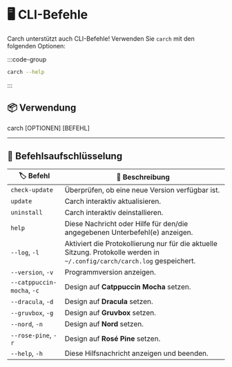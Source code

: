 # 🖥️ CLI-Befehle  

Carch unterstützt auch CLI-Befehle! Verwenden Sie `carch` mit den folgenden Optionen:  

:::code-group

```sh [⚙️ CLI]
carch --help
```

:::

## 📦 Verwendung

carch [OPTIONEN] [BEFEHL]

---

## 🔧 Befehlsaufschlüsselung

| 🏷️ Befehl                  | 📄 Beschreibung                                                                                   |
|----------------------------|---------------------------------------------------------------------------------------------------|
| `check-update`             | Überprüfen, ob eine neue Version verfügbar ist.                                                              |
| `update`                   | Carch interaktiv aktualisieren.                                                                       |
| `uninstall`                | Carch interaktiv deinstallieren.                                                                    |
| `help`                     | Diese Nachricht oder Hilfe für den/die angegebenen Unterbefehl(e) anzeigen.                                           |
| `--log`, `-l`              | Aktiviert die Protokollierung nur für die aktuelle Sitzung. Protokolle werden in `~/.config/carch/carch.log` gespeichert.       |
| `--version`, `-v`          | Programmversion anzeigen.                                                                         |
| `--catppuccin-mocha`, `-c` | Design auf **Catppuccin Mocha** setzen.                                                            |
| `--dracula`, `-d`          | Design auf **Dracula** setzen.                                                                     |
| `--gruvbox`, `-g`          | Design auf **Gruvbox** setzen.                                                                     |
| `--nord`, `-n`             | Design auf **Nord** setzen.                                                                        |
| `--rose-pine`, `-r`        | Design auf **Rosé Pine** setzen.                                                                   |
| `--help`, `-h`             | Diese Hilfsnachricht anzeigen und beenden.                                                                  |